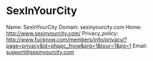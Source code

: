 
# SexInYourCity

Name: SexInYourCity
Domain: sexinyourcity.com
Home: http://www.sexinyourcity.com/
Privacy_policy: http://www.fucknow.com/members/info/privacy/?page=privacy&id=phppc_fnow&prg=1&tour=1&pg=1
Email: support@sexinyourcity.com
